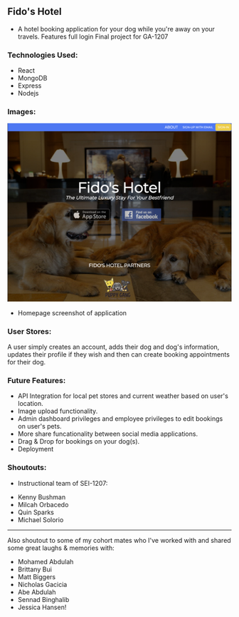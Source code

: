 ## Fido's Hotel

- A hotel booking application for your dog while you're away on your travels. Features full login Final project for GA-1207

### Technologies Used:

- React
- MongoDB
- Express
- Nodejs

### Images:

![](./src/images/fidoshotel.png)

- Homepage screenshot of application

### User Stores:

A user simply creates an account, adds their dog and dog's information, updates their profile if they wish and then can create booking appointments for their dog.

### Future Features:

- API Integration for local pet stores and current weather based on user's location.
- Image upload functionality.
- Admin dashboard privileges and employee privileges to edit bookings on user's pets.
- More share funcationality between social media applications.
- Drag & Drop for bookings on your dog(s).
- Deployment

### Shoutouts:

- Instructional team of SEI-1207:

* Kenny Bushman
* Milcah Orbacedo
* Quin Sparks
* Michael Solorio

---

Also shoutout to some of my cohort mates who I've worked with and shared some great laughs & memories with:

- Mohamed Abdulah
- Brittany Bui
- Matt Biggers
- Nicholas Gacicia
- Abe Abdulah
- Sennad Binghalib
- Jessica Hansen!
